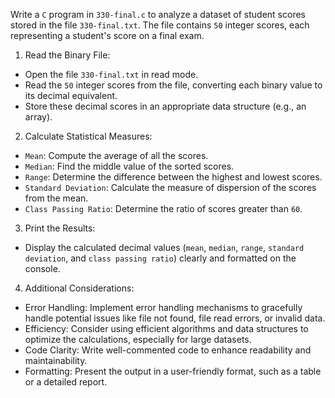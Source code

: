 Write a ```C``` program in ```330-final.c``` to analyze a dataset of student scores stored in the file ```330-final.txt```.
The file contains ```50``` integer scores, each representing a student's score on a final exam.

1. Read the Binary File:
- Open the file ```330-final.txt``` in read mode.
- Read the ```50``` integer scores from the file, converting each binary value to its decimal equivalent.
- Store these decimal scores in an appropriate data structure (e.g., an array).

2. Calculate Statistical Measures:
- ```Mean```: Compute the average of all the scores.
- ```Median```: Find the middle value of the sorted scores.
- ```Range```: Determine the difference between the highest and lowest scores.
- ```Standard Deviation```: Calculate the measure of dispersion of the scores from the mean.
- ```Class Passing Ratio```: Determine the ratio of scores greater than ```60```.

3. Print the Results:
- Display the calculated decimal values (```mean```, ```median```, ```range```, ```standard deviation```, and ```class passing ratio```) clearly and formatted on the console.

4. Additional Considerations:
- Error Handling: Implement error handling mechanisms to gracefully handle potential issues like file not found, file read errors, or invalid data.
- Efficiency: Consider using efficient algorithms and data structures to optimize the calculations, especially for large datasets.
- Code Clarity: Write well-commented code to enhance readability and maintainability.
- Formatting: Present the output in a user-friendly format, such as a table or a detailed report.
